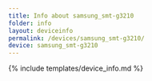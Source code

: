 ```yaml
---
title: Info about samsung_smt-g3210
folder: info
layout: deviceinfo
permalink: /devices/samsung_smt-g3210/
device: samsung_smt-g3210
---
```

{% include templates/device_info.md %}

